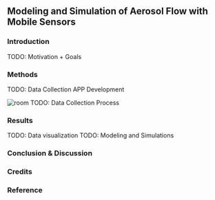 ## Modeling and Simulation of Aerosol Flow with Mobile Sensors

### Introduction
TODO: Motivation + Goals

### Methods
TODO: Data Collection APP Development 

![room](https://github.com/ZixinMa27/DSC180-Aerosol-Flow-Modeling-and-Simulation-in-a-Classroom-with-Mobile-Sensors/blob/94c854bcbde937b637bbb588c2e175520479cd46/Uc302.usdz)
TODO: Data Collection Process

### Results
TODO: Data visualization
TODO: Modeling and Simulations

### Conclusion & Discussion


### Credits

### Reference
